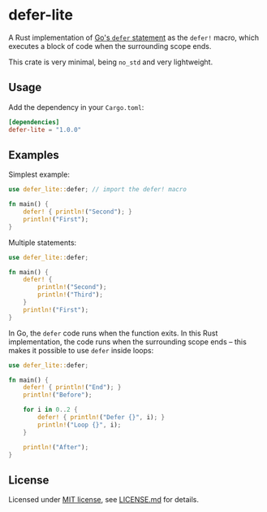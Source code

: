 # defer-lite

A Rust implementation of [Go's `defer` statement](https://tour.golang.org/flowcontrol/12) as the `defer!` macro, which executes a block of code when the surrounding scope ends.

This crate is very minimal, being `no_std` and very lightweight.

## Usage

Add the dependency in your `Cargo.toml`:

```toml
[dependencies]
defer-lite = "1.0.0"
```

## Examples

Simplest example:

```rust
use defer_lite::defer; // import the defer! macro

fn main() {
    defer! { println!("Second"); }
    println!("First");
}
```

Multiple statements:

```rust
use defer_lite::defer;

fn main() {
    defer! {
        println!("Second");
        println!("Third");
    }
    println!("First");
}
```

In Go, the `defer` code runs when the function exits. In this Rust implementation, the code runs when the surrounding scope ends – this makes it possible to use `defer` inside loops:

```rust
use defer_lite::defer;

fn main() {
    defer! { println!("End"); }
    println!("Before");

    for i in 0..2 {
        defer! { println!("Defer {}", i); }
        println!("Loop {}", i);
    }

    println!("After");
}
```

## License

Licensed under [MIT license](https://opensource.org/licenses/MIT), see [LICENSE.md](LICENSE.md) for details.
